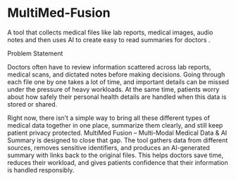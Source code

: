 # MultiMed-Fusion
A tool that collects medical files like lab reports, medical images, audio notes and then uses AI to create easy to read summaries for doctors .


Problem Statement

Doctors often have to review information scattered across lab reports, medical scans, and dictated notes before making decisions. Going through each file one by one takes a lot of time, and important details can be missed under the pressure of heavy workloads. At the same time, patients worry about how safely their personal health details are handled when this data is stored or shared.

Right now, there isn’t a simple way to bring all these different types of medical data together in one place, summarize them clearly, and still keep patient privacy protected. MultiMed Fusion – Multi-Modal Medical Data & AI Summary is designed to close that gap. The tool gathers data from different sources, removes sensitive identifiers, and produces an AI-generated summary with links back to the original files. This helps doctors save time, reduces their workload, and gives patients confidence that their information is handled responsibly.

